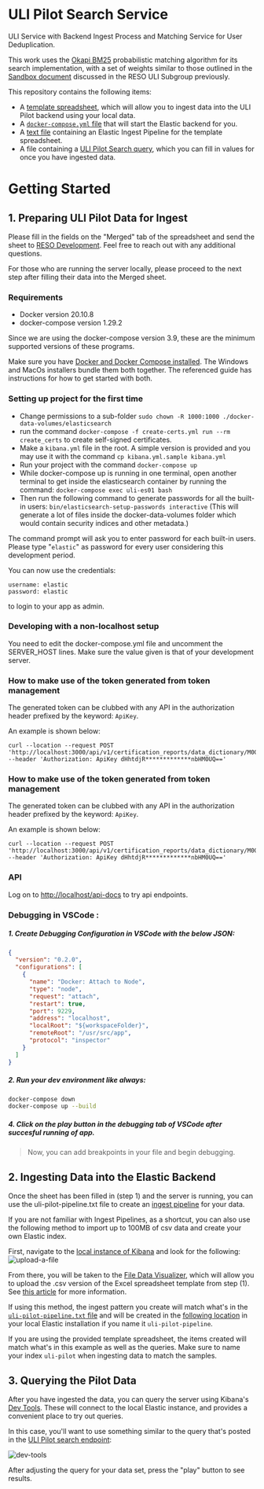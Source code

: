 # ULI Pilot Search Service
ULI Service with Backend Ingest Process and Matching Service for User Deduplication.

This work uses the [Okapi BM25](https://en.wikipedia.org/wiki/Okapi_BM25) probabilistic matching algorithm for its search implementation, with a set of weights similar to those outlined in the [Sandbox document](https://docs.google.com/document/d/10YFyqw9hIwBXPjpX6yGFQoJUHWpL5M33sVHp5sEjX-Y/edit?usp=sharing) discussed in the RESO ULI Subgroup previously.


This repository contains the following items:
* A [template spreadsheet](https://github.com/RESOStandards/uli-service/blob/main/ULI%20-%20Data%20Pilot%20Template.xlsx?raw=true), which will allow you to ingest data into the ULI Pilot backend using your local data. 
* A [`docker-compose.yml` file](https://github.com/RESOStandards/uli-service/blob/main/docker-compose.yml) that will start the Elastic backend for you.
* A [text file](https://github.com/RESOStandards/uli-service/blob/main/uli-pilot-ingest.txt) containing an Elastic Ingest Pipeline for the template spreadsheet.
* A file containing a [ULI Pilot Search query](https://github.com/RESOStandards/uli-service/blob/main/uli-ranking-formula.json), which you can fill in values for once you have ingested data.

# Getting Started

## 1. Preparing ULI Pilot Data for Ingest

Please fill in the fields on the "Merged" tab of the spreadsheet and send the sheet to [RESO Development](mailto:dev@reso.org). Feel free to reach out with any additional questions. 

For those who are running the server locally, please proceed to the next step after filling their data into the Merged sheet.

### Requirements

- Docker version 20.10.8
- docker-compose version 1.29.2

Since we are using the docker-compose version 3.9, these are the minimum supported versions of these programs.

Make sure you have [Docker and Docker Compose installed](https://docs.docker.com/compose/install/). The Windows and MacOs installers bundle them both together. The referenced guide has instructions for how to get started with both. 

### Setting up project for the first time

- Change permissions to a sub-folder `sudo chown -R 1000:1000 ./docker-data-volumes/elasticsearch`
- run the command `docker-compose -f create-certs.yml run --rm create_certs` to create self-signed certificates.
- Make a `kibana.yml` file in the root.  A simple version is provided and you may use it with the command `cp kibana.yml.sample kibana.yml`
- Run your project with the command `docker-compose up`
- While docker-compose up is running in one terminal, open another terminal to get inside the elasticsearch container by running the command:
```docker-compose exec uli-es01 bash```
- Then run the following command to generate passwords for all the built-in users: `bin/elasticsearch-setup-passwords interactive` (This will generate a lot of files inside the docker-data-volumes folder which would contain security indices and other metadata.)

The command prompt will ask you to enter password for each built-in users. Please type "`elastic`" as password for every user considering this development period.

You can now use the credentials:
```
username: elastic
password: elastic
```
to login to your app as admin.

### Developing with a non-localhost setup

You need to edit the docker-compose.yml file and uncomment the SERVER_HOST lines.  Make sure the value given is that of your development server.

### How to make use of the token generated from token management

The generated token can be clubbed with any API in the authorization header prefixed by the keyword: `ApiKey`.

 An example is shown below:
```
curl --location --request POST 'http://localhost:3000/api/v1/certification_reports/data_dictionary/M00000595'
--header 'Authorization: ApiKey dHhtdjR*************nbHM0UQ=='
```
### How to make use of the token generated from token management

The generated token can be clubbed with any API in the authorization header prefixed by the keyword: `ApiKey`.

 An example is shown below:
```
curl --location --request POST 'http://localhost:3000/api/v1/certification_reports/data_dictionary/M00000595'
--header 'Authorization: ApiKey dHhtdjR*************nbHM0UQ=='
```
### API

Log on to [http://localhost/api-docs](http://localhost/api-docs) to try api endpoints.


### Debugging in VSCode :

##### 1. Create Debugging Configuration in VSCode with the below JSON:
```JSON
{
  "version": "0.2.0",
  "configurations": [
    {
      "name": "Docker: Attach to Node",
      "type": "node",
      "request": "attach",
      "restart": true,
      "port": 9229,
      "address": "localhost",
      "localRoot": "${workspaceFolder}",
      "remoteRoot": "/usr/src/app",
      "protocol": "inspector"
    }
  ]
}
```

##### 2. Run your dev environment like always:
```bash
docker-compose down
docker-compose up --build
```
##### 4. Click on the play button in the debugging tab of VSCode after succesful running of app.

> Now, you can add breakpoints in your file and begin debugging.

## 2. Ingesting Data into the Elastic Backend

Once the sheet has been filled in (step 1) and the server is running, you can use the uli-pilot-pipeline.txt file to create an [ingest pipeline](https://www.elastic.co/guide/en/elasticsearch/reference/master/ingest.html) for your data. 

If you are not familiar with Ingest Pipelines, as a shortcut, you can also use the following method to import up to 100MB of csv data and create your own Elastic index.

First, navigate to the [local instance of Kibana](http://localhost:5601/app/home#/) and look for the following: ![upload-a-file](https://user-images.githubusercontent.com/535358/121967623-8ee83a00-cd25-11eb-89a1-f93090e06431.png)

From there, you will be taken to the [File Data Visualizer](http://localhost:5601/app/ml/filedatavisualizer), which will allow you to upload the .csv version of the Excel spreadsheet template from step (1). See [this  article](https://www.elastic.co/blog/importing-csv-and-log-data-into-elasticsearch-with-file-data-visualizer) for more information.

If using this method, the ingest pattern you create will match what's in the [`uli-pilot-pipeline.txt` file](https://github.com/RESOStandards/uli-service/blob/main/uli-pilot-ingest.txt) and will be created in the [following location](http://localhost:5601/app/management/ingest/ingest_pipelines/?pipeline=uli-pilot-pipeline) in your local Elastic installation if you name it `uli-pilot-pipeline`. 

If you are using the provided template spreadsheet, the items created will match what's in this example as well as the queries. Make sure to name your index `uli-pilot` when ingesting data to match the samples.

## 3. Querying the Pilot Data
After you have ingested the data, you can query the server using Kibana's [Dev Tools](http://localhost:5601/app/dev_tools#/console). These will connect to the local Elastic instance, and provides a convenient place to try out queries. 

In this case, you'll want to use something similar to the query that's posted in the [ULI Pilot search endpoint](https://github.com/RESOStandards/uli-service/blob/main/uli-pilot-search.txt):

![dev-tools](https://user-images.githubusercontent.com/535358/121968113-7cbacb80-cd26-11eb-917d-1e5093242e09.png)

After adjusting the query for your data set, press the "play" button to see results.

